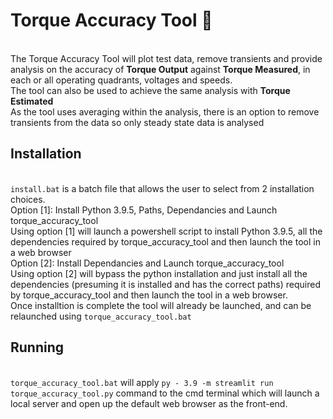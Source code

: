 # Torque Accuracy Tool 🎯

<br>The Torque Accuracy Tool will plot test data, remove transients and provide analysis on the accuracy of **Torque Output** against **Torque Measured**, in each or all operating quadrants, voltages and speeds.
<br>The tool can also be used to achieve the same analysis with **Torque Estimated**
<br>As the tool uses averaging within the analysis, there is an option to remove transients from the data so only steady state data is analysed

## Installation

<br>`install.bat` is a batch file that allows the user to select from 2 installation choices.
<br>Option [1]: Install Python 3.9.5, Paths, Dependancies and Launch torque_accuracy_tool
<br>Using option [1] will launch a powershell script to install Python 3.9.5, all the dependencies required by torque_accuracy_tool and then launch the tool in a web browser
<br>Option [2]: Install Dependancies and Launch torque_accuracy_tool
<br>Using option [2] will bypass the python installation and just install all the dependencies (presuming it is installed and has the correct paths) required by torque_accuracy_tool and then launch the tool in a web browser.
<br>Once installtion is complete the tool will already be launched, and can be relaunched using `torque_accuracy_tool.bat`

## Running

<br>`torque_accuracy_tool.bat` will apply `py - 3.9 -m streamlit run torque_accuracy_tool.py` command to the cmd terminal which will launch a local server and open up the default web browser as the front-end.

